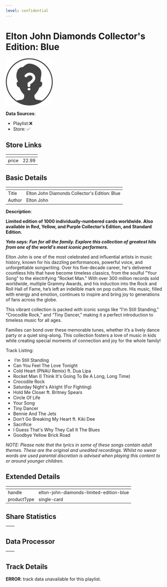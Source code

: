 ```yaml
---
level: confidential
---
```

# Elton John Diamonds Collector's Edition: Blue

![card_error.png](../../img/cards/card_error.png)

**Data Sources**: 

- Playlist:❌
- Store: ✅


## Store Links

| <!-- --> | <!-- --> |
| - | - |
| price | 22.99 |


## Basic Details

| <!-- --> | <!-- --> |
| - | - |
| Title | Elton John Diamonds Collector's Edition: Blue |
| Author | Elton John |

**Description**:

**Limited edition of 1000 individually-numbered cards worldwide. Also available in Red, Yellow, and Purple Collector’s Edition, and Standard Edition.** 

**_Yoto says: Fun for all the family. Explore this collection of greatest hits from one of the world's most iconic performers._**

Elton John is one of the most celebrated and influential artists in music history, known for his dazzling performances, powerful voice, and unforgettable songwriting. Over his five-decade career, he's delivered countless hits that have become timeless classics, from the soulful "Your Song" to the electrifying "Rocket Man." With over 300 million records sold worldwide, multiple Grammy Awards, and his induction into the Rock and Roll Hall of Fame, he’s left an indelible mark on pop culture. His music, filled with energy and emotion, continues to inspire and bring joy to generations of fans across the globe.  

  

This vibrant collection is packed with iconic songs like “I'm Still Standing,” “Crocodile Rock,” and “Tiny Dancer,” making it a perfect introduction to timeless music for all ages. 

  
Families can bond over these memorable tunes, whether it’s a lively dance party or a quiet sing-along. This collection fosters a love of music in kids while creating special moments of connection and joy for the whole family!

  

Track Listing:

*    I’m Still Standing
*   Can You Feel The Love Tonight
*   Cold Heart (PNAU Remix) ft. Dua Lipa
*   Rocket Man (I Think It's Going To Be A Long, Long Time)
*   Crocodile Rock
*   Saturday Night's Alright (For Fighting)
*   Hold Me Closer ft. Britney Spears
*   Circle Of Life
*   Your Song
*   Tiny Dancer
*   Bennie And The Jets
*   Don’t Go Breaking My Heart ft. Kiki Dee
*   Sacrifice
*   I Guess That's Why They Call It The Blues
*   Goodbye Yellow Brick Road

_NOTE: Please note that the lyrics in some of these songs contain adult themes. These are the original and unedited recordings. Whilst no swear words are used parental discretion is advised when playing this content to or around younger children._


## Extended Details

| <!-- --> | <!-- --> |
| - | - |
| handle | elton-john-diamonds-limited-edition-blue |
| productType | single-card |


## Share Statistics

| <!-- --> | <!-- --> |
| - | - |


## Data Processor

| <!-- --> | <!-- --> |
| - | - |


## Track Details

**ERROR**: track data unavailable for this playlist.
